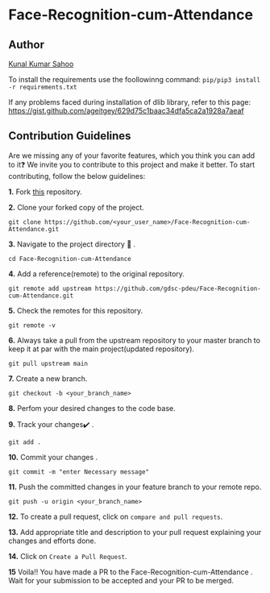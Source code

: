 # Face-Recognition-cum-Attendance

## Author

[Kunal Kumar Sahoo](https://github.com/Kunal-Kumar-Sahoo)

To install the requirements use the foollowinng command:
```pip/pip3 install -r requirements.txt```

If any problems faced during installation of dlib library, refer to this page:
https://gist.github.com/ageitgey/629d75c1baac34dfa5ca2a1928a7aeaf 


## Contribution Guidelines

Are we missing any of your favorite features, which you think you can add to it❓ We invite you to contribute to this project and make it better.
To start contributing, follow the below guidelines:

**1.** Fork [this](https://github.com/gdsc-pdeu/Face-Recognition-cum-Attendance.git) repository.

**2.** Clone your forked copy of the project.

```
git clone https://github.com/<your_user_name>/Face-Recognition-cum-Attendance.git
```

**3.** Navigate to the project directory :file_folder: .

```
cd Face-Recognition-cum-Attendance
```

**4.** Add a reference(remote) to the original repository.

```
git remote add upstream https://github.com/gdsc-pdeu/Face-Recognition-cum-Attendance.git
```

**5.** Check the remotes for this repository.

```
git remote -v
```

**6.** Always take a pull from the upstream repository to your master branch to keep it at par with the main project(updated repository).

```
git pull upstream main
```

**7.** Create a new branch.

```
git checkout -b <your_branch_name>
```

**8.** Perfom your desired changes to the code base.

**9.** Track your changes:heavy_check_mark: .

```
git add .
```

**10.** Commit your changes .

```
git commit -m "enter Necessary message"
```

**11.** Push the committed changes in your feature branch to your remote repo.

```
git push -u origin <your_branch_name>
```

**12.** To create a pull request, click on `compare and pull requests`.

**13.** Add appropriate title and description to your pull request explaining your changes and efforts done.

**14.** Click on `Create a Pull Request`.

**15** Voila!! You have made a PR to the Face-Recognition-cum-Attendance . Wait for your submission to be accepted and your PR to be merged.
